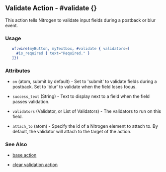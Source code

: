 <!-- dash: #validate | Event | ###:Section -->


## Validate Action - #validate {}

  This action tells Nitrogen to validate input fields during a postback or blur event.

### Usage

```erlang
   wf:wire(myButton, myTextbox, #validate { validators=[
	 #is_required { text="Required." }
   ]})

```

### Attributes

   * `on` (atom, submit by default) - Set to 'submit' to validate fields during a postback. Set to 'blur' to validate when the field loses focus.

   * `success_text` (String) - Text to display next to a field when the field passes validation.

   * `validators` (Validator, or List of Validators) - The validators to run on this field.

   * `attach_to` (atom) - Specify the id of a Nitrogen element to attach to. By default, the validator will attach to the target of the action.

### See Also

 *  [base action](./action_base.md)

 *  [clear validation action](./clear_validation.md)
